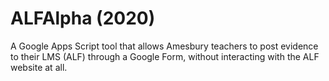 # ALFAlpha (2020)

A Google Apps Script tool that allows Amesbury teachers to post evidence to their LMS (ALF) through a Google Form, without interacting with the ALF website at all.
